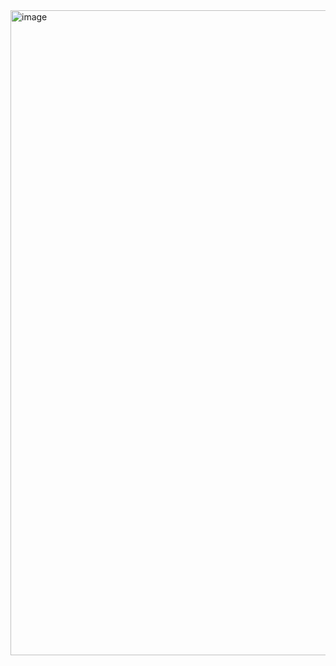 <img width="1913" height="1032" alt="image" src="https://github.com/user-attachments/assets/4d29a095-bd90-481f-8e14-cd17993d4d89" />
